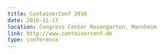 ```yaml
---
title: ContainerConf 2016
date: 2016-11-17
location: Congress Center Rosengarten, Mannheim
link: http://www.containerconf.de
type: conference
---
```

